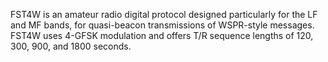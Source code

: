 FST4W is an amateur radio digital protocol designed particularly for the LF and MF bands, for quasi-beacon transmissions of WSPR-style messages. FST4W uses 4-GFSK modulation and offers T/R sequence lengths of 120, 300, 900, and 1800 seconds.